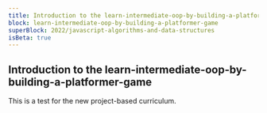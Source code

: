 ```yaml
---
title: Introduction to the learn-intermediate-oop-by-building-a-platformer-game
block: learn-intermediate-oop-by-building-a-platformer-game
superBlock: 2022/javascript-algorithms-and-data-structures
isBeta: true
---
```


## Introduction to the learn-intermediate-oop-by-building-a-platformer-game

This is a test for the new project-based curriculum.
